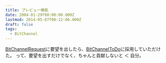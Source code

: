 ```yaml
---
title: プレビュー機能
date: 2004-01-29T00:00:00.000Z
lastmod: 2014-05-07T00:12:06.000Z
draft: false
tags:
  - BitChannel
---
```


[BitChannelRequest](http://i.loveruby.net/w/BitChannelRequest.html)に要望を出したら、[BitChannelToDo](http://i.loveruby.net/w/BitChannelToDo.html)に採用していただけた。 って、要望を出すだけでなく、ちゃんと貢献しないと ＜ 自分。

